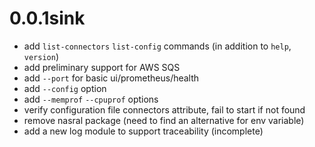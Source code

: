 
# 0.0.1sink
- add `list-connectors` `list-config` commands (in addition to `help`, `version`)
- add preliminary support for AWS SQS
- add `--port` for basic ui/prometheus/health 
- add `--config` option
- add `--memprof` `--cpuprof` options
- verify configuration file connectors attribute, fail to start if not found
- remove nasral package (need to find an alternative for env variable)
- add a new log module to support traceability (incomplete)
